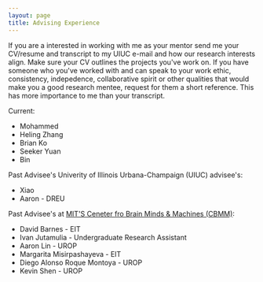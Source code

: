 ```yaml
---
layout: page
title: Advising Experience
---
```


If you are a interested in working with me as your mentor send me your CV/resume and transcript to my UIUC e-mail 
and how our research interests align. 
Make sure your CV outlines the projects you've work on.
If you have someone who you've worked with and can speak to your work ethic, consistency, indepedence, collaborative spirit or other qualities that would make you
a good research mentee, request for them a short reference.
This has more importance to me than your transcript. 

Current:
- Mohammed
- Heling Zhang
- Brian Ko
- Seeker Yuan
- Bin

Past Advisee's Univerity of Illinois Urbana-Champaign (UIUC) advisee's:
- Xiao
- Aaron - DREU

Past Advisee's at [MIT'S Ceneter fro Brain Minds & Machines (CBMM)](https://cbmm.mit.edu/about/people/miranda):

- David Barnes - EIT
- Ivan Jutamulia - Undergraduate Research Assistant
- Aaron Lin - UROP
- Margarita Misirpashayeva - EIT
- Diego Alonso Roque Montoya - UROP
- Kevin Shen - UROP
